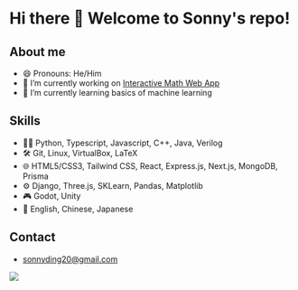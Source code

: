 # Hi there 👋 Welcome to Sonny's repo!

## About me

- 😄 Pronouns: He/Him
- 🔭 I’m currently working on [Interactive Math Web App](https://github.com/sonnyding1/interactive-math-web-app)
- 🌱 I’m currently learning basics of machine learning

## Skills

- 👨‍💻 Python, Typescript, Javascript, C++, Java, Verilog
- 🛠️ Git, Linux, VirtualBox, LaTeX
- 🌐 HTML5/CSS3, Tailwind CSS, React, Express.js, Next.js, MongoDB, Prisma
- ⚙️ Django, Three.js, SKLearn, Pandas, Matplotlib
- 🎮 Godot, Unity
- 💬 English, Chinese, Japanese

## Contact

- sonnyding20@gmail.com

<img src="https://github-readme-stats.vercel.app/api/top-langs/?username=sonnyding1&layout=compact" />
